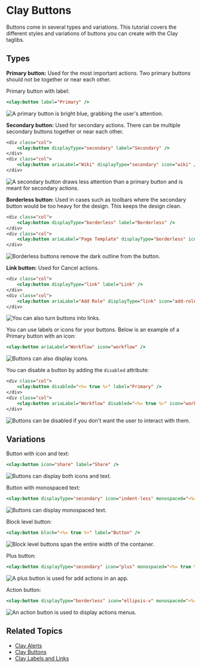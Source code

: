 # Clay Buttons

Buttons come in several types and variations. This tutorial covers the different styles and variations of buttons you can create with the Clay taglibs.

## Types

**Primary button:** Used for the most important actions. Two primary buttons should not be together or near each other.

Primary button with label:

```jsp
<clay:button label="Primary" />
```

![A primary button is bright blue, grabbing the user's attention.](./clay-buttons/images/01.png)

**Secondary button:** Used for secondary actions. There can be multiple secondary buttons together or near each other.

```jsp
<div class="col">
    <clay:button displayType="secondary" label="Secondary" />
</div>
<div class="col">
    <clay:button ariaLabel="Wiki" displayType="secondary" icon="wiki" />
</div>
```

![A secondary button draws less attention than a primary button and is meant for secondary actions.](./clay-buttons/images/02.png)

**Borderless button:** Used in cases such as toolbars where the secondary button would be too heavy for the design. This keeps the design clean.

```jsp
<div class="col">
    <clay:button displayType="borderless" label="Borderless" />
</div>
<div class="col">
    <clay:button ariaLabel="Page Template" displayType="borderless" icon="page-template" />
</div>
```

![Borderless buttons remove the dark outline from the button.](./clay-buttons/images/03.png)

**Link button:** Used for Cancel actions.

```jsp
<div class="col">
    <clay:button displayType="link" label="Link" />
</div>
<div class="col">
    <clay:button ariaLabel="Add Role" displayType="link" icon="add-role" />
</div>
```

![You can also turn buttons into links.](./clay-buttons/images/04.png)

You can use labels or icons for your buttons. Below is an example of a Primary button with an icon:

```jsp
<clay:button ariaLabel="Workflow" icon="workflow" />
```

![Buttons can also display icons.](./clay-buttons/images/05.png)

You can disable a button by adding the `disabled` attribute:

```jsp
<div class="col">
    <clay:button disabled="<%= true %>" label="Primary" />
</div>
<div class="col">
    <clay:button ariaLabel="Workflow" disabled="<%= true %>" icon="workflow" />
</div>
```

![Buttons can be disabled if you don't want the user to interact with them.](./clay-buttons/images/06.png)

## Variations

Button with icon and text:

```jsp
<clay:button icon="share" label="Share" />
```

![Buttons can display both icons and text.](./clay-buttons/images/07.png)

Button with monospaced text:

```jsp
<clay:button displayType="secondary" icon="indent-less" monospaced="<%= true %>" />
```

![Buttons can display monospaced text.](./clay-buttons/images/08.png)

Block level button:

```jsp
<clay:button block="<%= true %>" label="Button" />
 ```
 
![Block level buttons span the entire width of the container.](./clay-buttons/images/09.png)

Plus button:

```jsp
<clay:button displayType="secondary" icon="plus" monospaced="<%= true %>" />
```

![A plus button is used for add actions in an app.](./clay-buttons/images/10.png)

Action button:

```jsp
<clay:button displayType="borderless" icon="ellipsis-v" monospaced="<%= true %>" />
 ```
 
![An action button is used to display actions menus.](./clay-buttons/images/11.png)

## Related Topics

* [Clay Alerts](./clay-alerts.md)
* [Clay Buttons](./clay-buttons.md)
* [Clay Labels and Links](./clay-links-and-labels.md)